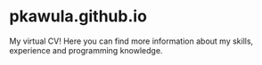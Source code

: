 # pkawula.github.io
My virtual CV! Here you can find more information about my skills, experience and programming knowledge.
